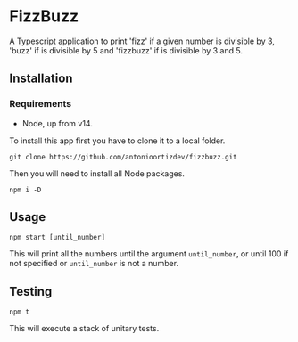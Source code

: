 # FizzBuzz

A Typescript application to print 'fizz' if a given number is divisible by 3, 'buzz' if is divisible by 5 and 'fizzbuzz' if is divisible by 3 and 5.

## Installation

### Requirements

- Node, up from v14.

To install this app first you have to clone it to a local folder.

```
git clone https://github.com/antonioortizdev/fizzbuzz.git
```

Then you will need to install all Node packages.

```
npm i -D
```

## Usage

```
npm start [until_number]
```

This will print all the numbers until the argument ```until_number```, or until 100 if not specified or ```until_number``` is not a number.

## Testing

```
npm t
```

This will execute a stack of unitary tests.



